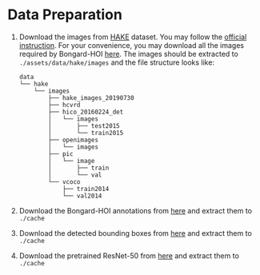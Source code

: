 Data Preparation
===

1. Download the images from [HAKE](http://hake-mvig.cn/) dataset. You may follow the [official instruction](https://github.com/DirtyHarryLYL/HAKE/tree/master/Images#download-images-for-hake). For your convenience, you may download all the images required by Bongard-HOI [here](http://tensorlab.cms.caltech.edu/projects/bongard-hoi/data/bongard_hoi_images.tar). The images should be extracted to `./assets/data/hake/images` and the file structure looks like:
    ```plain
    data
    └── hake
        └── images
            ├── hake_images_20190730
            ├── hcvrd
            ├── hico_20160224_det
            │   └── images
            │       ├── test2015
            │       └── train2015
            ├── openimages
            │   └── images
            ├── pic
            │   └── image
            │       ├── train
            │       └── val
            └── vcoco
                ├── train2014
                └── val2014
    ```

2. Download the Bongard-HOI annotations from [here](http://tensorlab.cms.caltech.edu/projects/bongard-hoi/data/bongard_hoi_annotations.tar) and extract them to `./cache`

3. Download the detected bounding boxes from [here](http://tensorlab.cms.caltech.edu/projects/bongard-hoi/data/hico_faster_rcnn_R_101_DC5_3x_objectness.pkl) and extract them to `./cache`

4. Download the pretrained ResNet-50 from [here](http://tensorlab.cms.caltech.edu/projects/bongard-hoi/data/resnet.tar) and extract them to `./cache`
